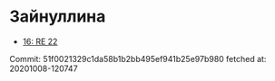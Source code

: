 # Зайнуллина
- [16: RE 22](16.md)

Commit: 51f0021329c1da58b1b2bb495ef941b25e97b980
 fetched at: 20201008-120747
